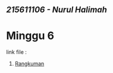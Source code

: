 ## _215611106 - Nurul Halimah_

# Minggu 6

link file :

1. [Rangkuman](https://github.com/Nurul-Halimah/tekn-cloud-computing/blob/57498fac98b3ace1013dabd2fc05261b0c39dbd4/minggu-06/latihan.md)
